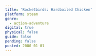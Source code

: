 ```yaml
---
title: 'Rocketbirds: Hardboiled Chicken'
platform: steam
genre:
  - action-adventure
digital: true
physical: false
guide: false
pending: false
posted: 2000-01-01
---
```

